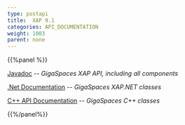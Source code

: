 ```yaml
---
type: postapi
title:  XAP 9.1
categories: API_DOCUMENTATION
weight: 1003
parent: none
---
```


{{%panel  %}}


[Javadoc](http://www.gigaspaces.com/docs/JavaDoc9.1/index.html) -- _GigaSpaces XAP API, including all components_

[.Net Documentation](http://www.gigaspaces.com/docs/dotnetdocs9.1) -- _GigaSpaces XAP.NET classes_

[C+\+ API Documentation](http://www.gigaspaces.com/docs/cppdocs9.1) -- _GigaSpaces C+\+ classes_

{{%/panel%}}
